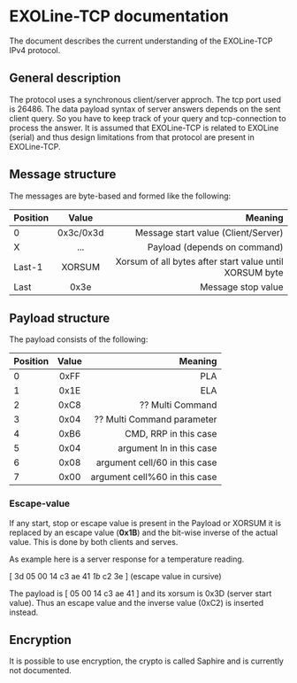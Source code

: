 EXOLine-TCP documentation
=========================

The document describes the current understanding of the EXOLine-TCP IPv4 protocol.

General description
-------------------

The protocol uses a synchronous client/server approch. The tcp port used is 26486.
The data payload syntax of server answers depends on the sent client query. So you
have to keep track of your query and tcp-connection to process the answer. It is assumed
that EXOLine-TCP is related to EXOLine (serial) and thus design limitations from that protocol
are present in EXOLine-TCP.



Message structure
-----------------

The messages are byte-based and formed like the following:

| Position      | Value         | Meaning|
| ------------- |:-------------:| -----:|
| 0             | 0x3c/0x3d     | Message start value (Client/Server) |
| X             | ...           | Payload (depends on command) |
| Last-1        | XORSUM        | Xorsum of all bytes after start value until XORSUM byte |
| Last          | 0x3e          | Message stop value |


Payload structure
-----------------

The payload consists of the following:

| Position      | Value         | Meaning|
| ------------- |:-------------:| -----:|
| 0             | 0xFF          | PLA |
| 1             | 0x1E          | ELA |
| 2             | 0xC8          | ?? Multi Command |
| 3             | 0x04          | ?? Multi Command parameter |
| 4             | 0xB6          | CMD, RRP in this case |
| 5             | 0x04          | argument ln in this case |
| 6             | 0x08          | argument cell/60 in this case |
| 7             | 0x00          | argument cell%60 in this case |


### Escape-value

If any start, stop or escape value is present in the Payload or XORSUM it is
replaced by an escape value (**0x1B**) and the bit-wise inverse of the actual value.
This is done by both clients and serves.

As example here is a server response for a temperature reading.

[ 3d 05 00 14 c3 ae 41 *1b* c2 3e ] (escape value in cursive)

The payload is [ 05 00 14 c3 ae 41 ] and its xorsum is 0x3D (server start value).
Thus an escape value and the inverse value (0xC2) is inserted instead.

Encryption
----------

It is possible to use encryption, the crypto is called Saphire and is currently not documented.
